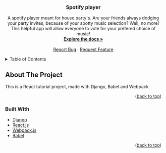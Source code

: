 

<br />
<div align="center">
<h3 align="center">Spotify player</h3>

  <p align="center">
    A spotify player meant for house party's. Are your friends always dodging your party invites,
	because of your spotty music selection? Well, no more! This helpful app 
	will allow everyone to vote for your prefered choice of music!
    <br />
    <a href="https://github.com/JurianvdWoude/spotify-player/wiki"><strong>Explore the docs »</strong></a>
    <br />
    <br />
    <a href="https://github.com/JurianvdWoude/spotify-player/issues">Report Bug</a>
    ·
    <a href="https://github.com/JurianvdWoude/spotify-player/issues">Request Feature</a>
  </p>
</div>



<!-- TABLE OF CONTENTS -->
<details>
  <summary>Table of Contents</summary>
  <ol>
    <li>
      <a href="#about-the-project">About The Project</a>
      <ul>
        <li><a href="#built-with">Built With</a></li>
      </ul>
    </li>
  </ol>
</details>



<!-- ABOUT THE PROJECT -->
## About The Project

This is a React tutorial project, made with Django, Babel and Webpack

<p align="right">(<a href="#top">back to top</a>)</p>



### Built With

* [Django](https://www.djangoproject.com/)
* [React.js](https://reactjs.org/)
* [Webpack.js](https://webpack.js.org/)
* [Babel](https://babeljs.io/)

<p align="right">(<a href="#top">back to top</a>)</p>

